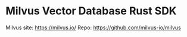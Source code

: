 # Milvus Vector Database Rust SDK
Milvus site: https://milvus.io/
Repo: https://github.com/milvus-io/milvus